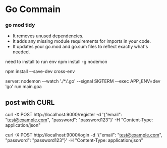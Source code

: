 # Go Commain

### go mod tidy

- It removes unused dependencies.
- It adds any missing module requirements for imports in your code.
- It updates your go.mod and go.sum files to reflect exactly what's needed.

need to install to run env
npm install -g nodemon

npm install --save-dev cross-env

server:
nodemon --watch './\*_/_.go' --signal SIGTERM --exec APP_ENV=dev 'go' run main.goa

## post with CURL

curl -X POST http://localhost:9000/register -d '{"email": "test@example.com", "password": "password123"}' -H "Content-Type: application/json"

curl -X POST http://localhost:9000/login -d '{"email": "test@example.com", "password": "password123"}' -H "Content-Type: application/json"
